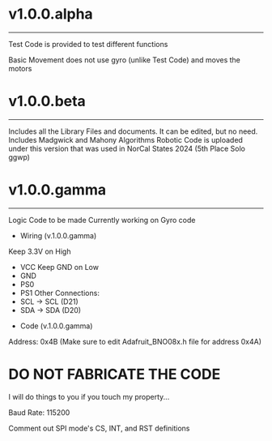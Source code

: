 # v1.0.0.alpha
----------------------
Test Code is provided to test different functions

Basic Movement does not use gyro (unlike Test Code) and moves the motors

# v1.0.0.beta
----------------------

Includes all the Library Files and documents. It can be edited, but no need. Includes Madgwick and Mahony Algorithms
Robotic Code is uploaded under this version that was used in NorCal States 2024 (5th Place Solo ggwp)

# v1.0.0.gamma
----------------------

Logic Code to be made
Currently working on Gyro code

* Wiring (v.1.0.0.gamma)

Keep 3.3V on High
- VCC
Keep GND on Low
- GND
- PS0
- PS1
Other Connections:
- SCL -> SCL (D21)
- SDA -> SDA (D20)

* Code (v.1.0.0.gamma)

Address: 0x4B (Make sure to edit Adafruit_BNO08x.h file for address 0x4A)

# DO NOT FABRICATE THE CODE

I will do things to you if you touch my property... 

Baud Rate: 115200

Comment out SPI mode's CS, INT, and RST definitions

